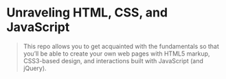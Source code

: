 # Unraveling HTML, CSS, and JavaScript

> This repo allows you to get acquainted with the fundamentals
> so that you’ll be able to create your own web pages with HTML5 markup,
> CSS3-based design, and interactions built with JavaScript (and jQuery).
